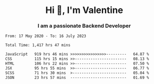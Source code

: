<h1 align="center">Hi 👋, I'm Valentine</h1>
<h3 align="center">I am a passionate Backend Developer</h3>
<!--START_SECTION:waka-->

```txt
From: 17 May 2020 - To: 16 July 2023

Total Time: 1,417 hrs 47 mins

JavaScript   919 hrs 46 mins >>>>>>>>>>>>>>>>---------   64.87 %
CSS          115 hrs 15 mins >>-----------------------   08.13 %
HTML         106 hrs 22 mins >>-----------------------   07.50 %
JSX          95 hrs 55 mins  >>-----------------------   06.77 %
SCSS         71 hrs 30 mins  >------------------------   05.04 %
JSON         23 hrs 57 mins  -------------------------   01.69 %
```

<!--END_SECTION:waka-->

